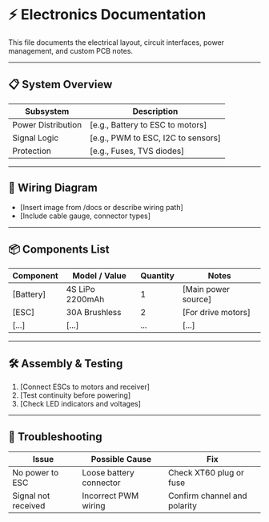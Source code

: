 # ⚡ Electronics Documentation

This file documents the electrical layout, circuit interfaces, power management, and custom PCB notes.

---

## 📋 System Overview

| Subsystem          | Description                       |
|--------------------|-----------------------------------|
| Power Distribution | [e.g., Battery to ESC to motors]  |
| Signal Logic       | [e.g., PWM to ESC, I2C to sensors]|
| Protection         | [e.g., Fuses, TVS diodes]         |

---

## 🔌 Wiring Diagram

- [Insert image from /docs or describe wiring path]
- [Include cable gauge, connector types]

---

## 📦 Components List

| Component        | Model / Value    | Quantity | Notes                 |
|------------------|------------------|----------|------------------------|
| [Battery]        | 4S LiPo 2200mAh  |    1     | [Main power source]    |
| [ESC]            | 30A Brushless    |    2     | [For drive motors]     |
| [...]            | [...]            |   ...    | [...]                  |

---

## 🛠 Assembly & Testing

1. [Connect ESCs to motors and receiver]
2. [Test continuity before powering]
3. [Check LED indicators and voltages]

---

## 🐞 Troubleshooting

| Issue             | Possible Cause             | Fix                          |
|-------------------|----------------------------|-------------------------------|
| No power to ESC   | Loose battery connector    | Check XT60 plug or fuse       |
| Signal not received| Incorrect PWM wiring      | Confirm channel and polarity  |
